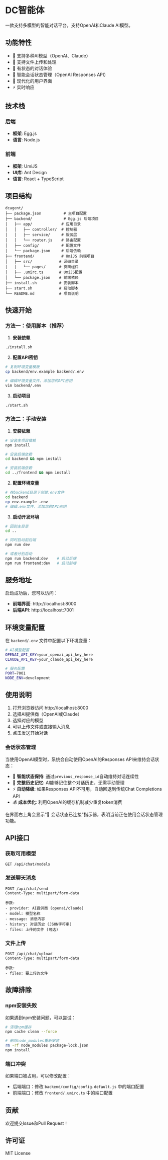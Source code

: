 # DC智能体

一款支持多模型的智能对话平台，支持OpenAI和Claude AI模型。

## 功能特性

- 🤖 支持多种AI模型（OpenAI、Claude）
- 📁 支持文件上传和处理
- 💬 有状态的对话体验
- 🔗 智能会话状态管理（OpenAI Responses API）
- 🎨 现代化的用户界面
- ⚡ 实时响应

## 技术栈

### 后端
- **框架**: Egg.js
- **语言**: Node.js

### 前端
- **框架**: UmiJS
- **UI库**: Ant Design
- **语言**: React + TypeScript

## 项目结构

```
dcagent/
├── package.json          # 主项目配置
├── backend/              # Egg.js 后端项目
│   ├── app/             # 应用目录
│   │   ├── controller/  # 控制器
│   │   ├── service/     # 服务层
│   │   └── router.js    # 路由配置
│   ├── config/          # 配置文件
│   └── package.json     # 后端依赖
├── frontend/            # UmiJS 前端项目
│   ├── src/            # 源码目录
│   │   └── pages/      # 页面组件
│   ├── .umirc.ts       # UmiJS配置
│   └── package.json    # 前端依赖
├── install.sh          # 安装脚本
├── start.sh            # 启动脚本
└── README.md           # 项目说明
```

## 快速开始

### 方法一：使用脚本（推荐）

1. **安装依赖**
```bash
./install.sh
```

2. **配置API密钥**
```bash
# 复制环境变量模板
cp backend/env.example backend/.env

# 编辑环境变量文件，添加您的API密钥
vim backend/.env
```

3. **启动项目**
```bash
./start.sh
```

### 方法二：手动安装

1. **安装依赖**
```bash
# 安装主项目依赖
npm install

# 安装后端依赖
cd backend && npm install

# 安装前端依赖
cd ../frontend && npm install
```

2. **配置环境变量**
```bash
# 在backend目录下创建.env文件
cd backend
cp env.example .env
# 编辑.env文件，添加您的API密钥
```

3. **启动开发环境**
```bash
# 回到主目录
cd ..

# 同时启动前后端
npm run dev

# 或者分别启动
npm run backend:dev    # 启动后端
npm run frontend:dev   # 启动前端
```

## 服务地址

启动成功后，您可以访问：
- **前端界面**: http://localhost:8000
- **后端API**: http://localhost:7001

## 环境变量配置

在 `backend/.env` 文件中配置以下环境变量：

```bash
# AI模型配置
OPENAI_API_KEY=your_openai_api_key_here
CLAUDE_API_KEY=your_claude_api_key_here

# 服务配置
PORT=7001
NODE_ENV=development
```

## 使用说明

1. 打开浏览器访问 http://localhost:8000
2. 选择AI提供商（OpenAI或Claude）
3. 选择对应的模型
4. 可以上传文件或直接输入消息
5. 点击发送开始对话

### 会话状态管理

当使用OpenAI模型时，系统会自动使用OpenAI的Responses API来维持会话状态：

- 🔗 **智能状态保持**: 通过`previous_response_id`自动维持对话连续性
- 📝 **完整历史记忆**: AI能够记住整个对话历史，无需手动管理
- ⚡ **自动降级**: 如果Responses API不可用，自动回退到传统Chat Completions API
- 💰 **成本优化**: 利用OpenAI的缓存机制减少重复token消费

在界面右上角会显示"🔗 会话状态已连接"指示器，表明当前正在使用会话状态管理功能。

## API接口

### 获取可用模型
```
GET /api/chat/models
```

### 发送聊天消息
```
POST /api/chat/send
Content-Type: multipart/form-data

参数:
- provider: AI提供商 (openai/claude)
- model: 模型名称
- message: 消息内容
- history: 对话历史 (JSON字符串)
- files: 上传的文件 (可选)
```

### 文件上传
```
POST /api/chat/upload
Content-Type: multipart/form-data

参数:
- files: 要上传的文件
```

## 故障排除

### npm安装失败
如果遇到npm安装问题，可以尝试：
```bash
# 清理npm缓存
npm cache clean --force

# 删除node_modules重新安装
rm -rf node_modules package-lock.json
npm install
```

### 端口冲突
如果端口被占用，可以修改配置：
- 后端端口：修改 `backend/config/config.default.js` 中的端口配置
- 前端端口：修改 `frontend/.umirc.ts` 中的端口配置

## 贡献

欢迎提交Issue和Pull Request！

## 许可证

MIT License 